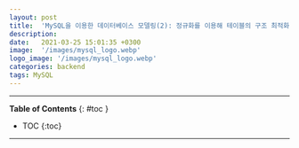 ```yaml
---
layout: post
title:  'MySQL을 이용한 데이터베이스 모델링(2): 정규화를 이용해 테이블의 구조 최적화하기'
description: 
date:   2021-03-25 15:01:35 +0300
image:  '/images/mysql_logo.webp'
logo_image: '/images/mysql_logo.webp'
categories: backend
tags: MySQL
---
```


---
**Table of Contents**
{: #toc }
*  TOC
{:toc}

---